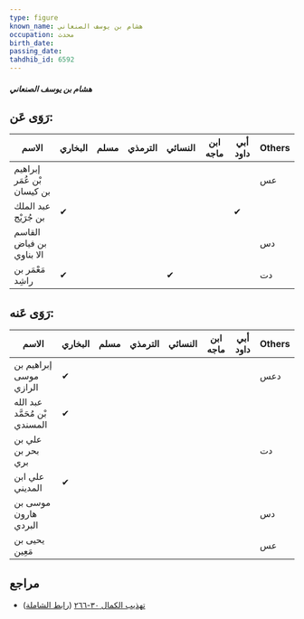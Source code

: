```yaml
---
type: figure
known_name: هشام بن يوسف الصنعاني
occupation: محدث
birth_date:
passing_date:
tahdhib_id: 6592
---
```

##### هشام بن يوسف الصنعاني

## رَوَى عَن:
| الاسم                      | البخاري | مسلم | الترمذي | النسائي | ابن ماجه | أبي داود | Others |
| -------------------------- | ------- | ---- | ------- | ------- | -------- | -------- | ------ |
| إبراهيم بْن عُمَر بن كيسان |         |      |         |         |          |          | عس     |
| عبد الملك بن جُرَيْج       | ✔       |      |         |         |          | ✔        |        |
| القاسم بن فياض الا بناوي   |         |      |         |         |          |          | دس     |
| مَعْمَر بن راشِد           | ✔       |      |         | ✔       |          |          | دت     |
## رَوَى عَنه:
| الاسم                         | البخاري | مسلم | الترمذي | النسائي | ابن ماجه | أبي داود | Others |
| ----------------------------- | ------- | ---- | ------- | ------- | -------- | -------- | ------ |
| إبراهيم بن موسى الرازي        | ✔       |      |         |         |          |          | دعس    |
| عبد الله بْن مُحَمَّد المسندي | ✔       |      |         |         |          |          |        |
| علي بن بحر بن بري             |         |      |         |         |          |          | دت     |
| علي ابن المديني               | ✔       |      |         |         |          |          |        |
| موسى بن هارون البردي          |         |      |         |         |          |          | دس     |
| يحيى بن مَعِين                |         |      |         |         |          |          | عس     |
## مراجع
- [تهذيب الكمال ٣٠-٢٦٦](obsidian://open?vault=Tahdhib-al-Kamal&file=Figures/٦٥٩٢-هشام%20بن%20يوسف%20الصنعاني) ([رابط الشاملة](https://shamela.ws/book/3722/16332))